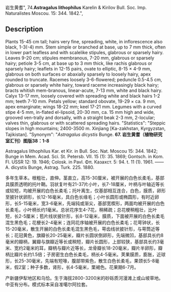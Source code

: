 岩生黄耆",
74.**Astragalus lithophilus** Karelin & Kirilov Bull. Soc. Imp. Naturalistes Moscou. 15: 344. 1842.",

## Description
Plants 15-45 cm tall; hairs very fine, spreading, white, in inflorescence also black, 1-3(-4) mm. Stem simple or branched at base, up to 7 mm thick, often in lower part leafless and with scalelike stipules, glabrous or sparsely hairy. Leaves 9-20 cm; stipules membranous, 7-20 mm, glabrous or sparsely hairy; petiole 3-5 cm, at base up to 3 mm thick, like rachis glabrous or sparsely hairy; leaflets in 12-15 pairs, ovate to elliptic, 8-15 × 4-9 mm, glabrous on both surfaces or abaxially sparsely to loosely hairy, apex rounded to truncate. Racemes loosely 3-6-flowered; peduncle 0.5-4.5 cm, glabrous or sparsely white hairy, toward raceme increasingly black hairy; bracts whitish mem-branous, linear-acute, 7-13 mm, white and black hairy. Calyx 13-17 mm, loosely covered with spreading white and black hairs 1-2 mm; teeth 7-10 mm. Petals yellow; standard obovate, 19-29 × ca. 9 mm, apex emarginate; wings 18-22 mm; keel 17-21 mm. Legumes with a curved stipe 4-5 mm, in-flated el-lipsoid, 20-30 mm, ca. 15 mm high and wide, grooved ven-trally and dorsally, with a straight beak 2-3 mm, 2-locular; valves thin, glabrous or with scattered spreading hairs.
  "Statistics": "Steppic slopes in high mountains; 2400-3500 m. Xinjiang [Ka-zakhstan, Kyrgyzstan, Tajikistan].
  "Synonym": "*Astragalus dicystis* Bunge.
**67. 岩生黄耆（植物研究室汇刊）图版38：1-8**

Astragalus lithophilus Kar. et Kir. in Bull. Soc. Nat. Moscou 15: 344. 1842; Bunge in Mem. Acad. Sci. St. Petersb. VII. 15 (1): 35. 1869; Gontsch. in Kom. Fl. USSR 12: 19. 1946; Colosk. in Pavl. Φπ. Казахст. 5: 94. t. 11 (1). 1961. ——A. dicystis Bunge, Astrag. Turk. 225. 1880.

多年生草本。根粗壮，直伸。茎直立，高15-30厘米，被开展的白色长柔毛，基部具膜质透明的托叶鞘。羽状复叶有21-37片小叶，长7-18厘米，叶柄与叶轴近等长或较短，均被开展的白色长柔毛；托叶离生，仅基部相互连合，白色，膜质，卵形至披针状卵形，长12-16毫米，具白色长缘毛；小叶长圆形或椭圆形，有时近卵形，长5-15毫米，宽3-6毫米，先端钝或渐尖，基部宽楔形，两面均被开展的白色长柔毛，小叶柄长约1毫米。总状花序生4-7花，稍稀疏；总花梗稍粗壮，比叶短，长2-5厘米；苞片线状披针形，长8-12毫米，膜质，下面被开展的白色长柔毛混生黑色毛；花梗长2-4毫米；连同花序轴被开展的白色长柔毛；花萼钟状，长15-20毫米，散生开展的白色长柔毛混生黑色毛，萼齿线状披针形，与萼筒近等长；花冠黄色，旗瓣长20-25毫米，瓣片长圆状倒卵形，先端微凹，基部具长约8毫米的瓣柄，翼瓣与旗瓣近等长或稍短，瓣片长圆形，上部较狭，基部具长约3毫米、宽约2毫米的耳，瓣柄与瓣片近等长，龙骨瓣长18-20毫米，瓣片半卵形，瓣柄比瓣片长约1.5倍；子房密生白色长柔毛，柄长4-5毫米。荚果膜质，膨胀，近球形，长25-30毫米，先端有短喙，腹部带紫色，散生白色长柔毛，果颈长5-8毫米，假2室；种子多数，肾形，长4-5毫米，栗褐色。花果期6-7月。

产新疆伊犁地区和乌恰。生于海拔2800-3200米的砂砾质河漫滩上或山坡草地。中亚有分布。模式标本采自准噶尔阿拉套。
